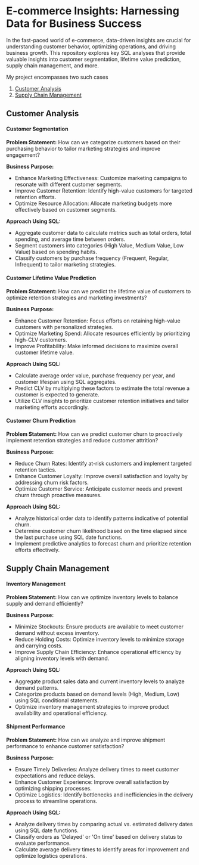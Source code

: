# E-commerce Insights: Harnessing Data for Business Success
In the fast-paced world of e-commerce, data-driven insights are crucial for understanding customer behavior, optimizing operations, and driving business growth. This repository explores key SQL analyses that provide valuable insights into customer segmentation, lifetime value prediction, supply chain management, and more.

My project encompasses two such cases
1. [Customer Analysis](https://github.com/aishwaryaSudhakar01/Ecommerce-Insights/blob/main/README.md#customer-analysis)
2. [Supply Chain Management](https://github.com/aishwaryaSudhakar01/Ecommerce-Insights/blob/main/README.md#supply-chain-management)

## Customer Analysis

#### Customer Segmentation

**Problem Statement:**
How can we categorize customers based on their purchasing behavior to tailor marketing strategies and improve engagement?

**Business Purpose:**
- Enhance Marketing Effectiveness: Customize marketing campaigns to resonate with different customer segments.
- Improve Customer Retention: Identify high-value customers for targeted retention efforts.
- Optimize Resource Allocation: Allocate marketing budgets more effectively based on customer segments.

**Approach Using SQL:**
- Aggregate customer data to calculate metrics such as total orders, total spending, and average time between orders.
- Segment customers into categories (High Value, Medium Value, Low Value) based on spending habits.
- Classify customers by purchase frequency (Frequent, Regular, Infrequent) to tailor marketing strategies.

#### Customer Lifetime Value Prediction

**Problem Statement:**
How can we predict the lifetime value of customers to optimize retention strategies and marketing investments?

**Business Purpose:**
- Enhance Customer Retention: Focus efforts on retaining high-value customers with personalized strategies.
- Optimize Marketing Spend: Allocate resources efficiently by prioritizing high-CLV customers.
- Improve Profitability: Make informed decisions to maximize overall customer lifetime value.

**Approach Using SQL:**
- Calculate average order value, purchase frequency per year, and customer lifespan using SQL aggregates.
- Predict CLV by multiplying these factors to estimate the total revenue a customer is expected to generate.
- Utilize CLV insights to prioritize customer retention initiatives and tailor marketing efforts accordingly.

#### Customer Churn Prediction

**Problem Statement:**
How can we predict customer churn to proactively implement retention strategies and reduce customer attrition?

**Business Purpose:**
- Reduce Churn Rates: Identify at-risk customers and implement targeted retention tactics.
- Enhance Customer Loyalty: Improve overall satisfaction and loyalty by addressing churn risk factors.
- Optimize Customer Service: Anticipate customer needs and prevent churn through proactive measures.

**Approach Using SQL:**
- Analyze historical order data to identify patterns indicative of potential churn.
- Determine customer churn likelihood based on the time elapsed since the last purchase using SQL date functions.
- Implement predictive analytics to forecast churn and prioritize retention efforts effectively.

## Supply Chain Management

#### Inventory Management

**Problem Statement:**
How can we optimize inventory levels to balance supply and demand efficiently?

**Business Purpose:**
- Minimize Stockouts: Ensure products are available to meet customer demand without excess inventory.
- Reduce Holding Costs: Optimize inventory levels to minimize storage and carrying costs.
- Improve Supply Chain Efficiency: Enhance operational efficiency by aligning inventory levels with demand.

**Approach Using SQL:**
- Aggregate product sales data and current inventory levels to analyze demand patterns.
- Categorize products based on demand levels (High, Medium, Low) using SQL conditional statements.
- Optimize inventory management strategies to improve product availability and operational efficiency.

#### Shipment Performance

**Problem Statement:**
How can we analyze and improve shipment performance to enhance customer satisfaction?

**Business Purpose:**
- Ensure Timely Deliveries: Analyze delivery times to meet customer expectations and reduce delays.
- Enhance Customer Experience: Improve overall satisfaction by optimizing shipping processes.
- Optimize Logistics: Identify bottlenecks and inefficiencies in the delivery process to streamline operations.

**Approach Using SQL:**
- Analyze delivery times by comparing actual vs. estimated delivery dates using SQL date functions.
- Classify orders as 'Delayed' or 'On time' based on delivery status to evaluate performance.
- Calculate average delivery times to identify areas for improvement and optimize logistics operations.
